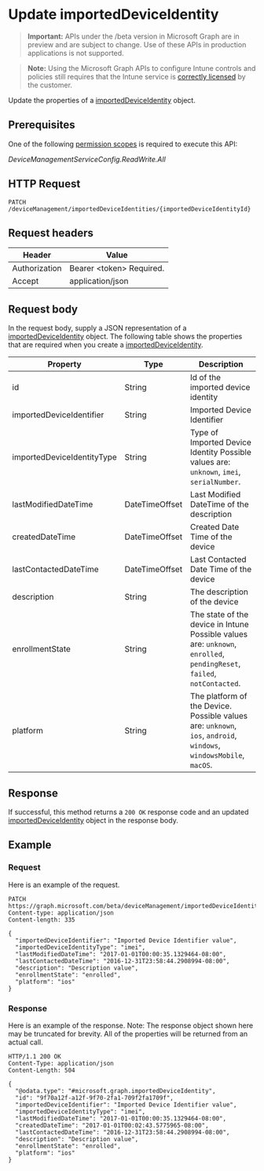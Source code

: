 ﻿# Update importedDeviceIdentity

> **Important:** APIs under the /beta version in Microsoft Graph are in preview and are subject to change. Use of these APIs in production applications is not supported.

> **Note:** Using the Microsoft Graph APIs to configure Intune controls and policies still requires that the Intune service is [correctly licensed](https://go.microsoft.com/fwlink/?linkid=839381) by the customer.

Update the properties of a [importedDeviceIdentity](../resources/intune_corpenrollment_importeddeviceidentity.md) object.
## Prerequisites
One of the following [permission scopes](https://developer.microsoft.com/en-us/graph/docs/authorization/permission_scopes) is required to execute this API:

*DeviceManagementServiceConfig.ReadWrite.All*
## HTTP Request
<!-- {
  "blockType": "ignored"
}
-->
```http
PATCH /deviceManagement/importedDeviceIdentities/{importedDeviceIdentityId}
```

## Request headers
|Header|Value|
|---|---|
|Authorization|Bearer &lt;token&gt; Required.|
|Accept|application/json|

## Request body
In the request body, supply a JSON representation of a [importedDeviceIdentity](../resources/intune_corpenrollment_importeddeviceidentity.md) object.
The following table shows the properties that are required when you create a [importedDeviceIdentity](../resources/intune_corpenrollment_importeddeviceidentity.md).

|Property|Type|Description|
|---|---|---|
|id|String|Id of the imported device identity|
|importedDeviceIdentifier|String|Imported Device Identifier|
|importedDeviceIdentityType|String|Type of Imported Device Identity Possible values are: `unknown`, `imei`, `serialNumber`.|
|lastModifiedDateTime|DateTimeOffset|Last Modified DateTime of the description|
|createdDateTime|DateTimeOffset|Created Date Time of the device|
|lastContactedDateTime|DateTimeOffset|Last Contacted Date Time of the device|
|description|String|The description of the device|
|enrollmentState|String|The state of the device in Intune Possible values are: `unknown`, `enrolled`, `pendingReset`, `failed`, `notContacted`.|
|platform|String|The platform of the Device. Possible values are: `unknown`, `ios`, `android`, `windows`, `windowsMobile`, `macOS`.|

## Response
If successful, this method returns a `200 OK` response code and an updated [importedDeviceIdentity](../resources/intune_corpenrollment_importeddeviceidentity.md) object in the response body.

## Example
### Request
Here is an example of the request.
```http
PATCH https://graph.microsoft.com/beta/deviceManagement/importedDeviceIdentities/{importedDeviceIdentityId}
Content-type: application/json
Content-length: 335

{
  "importedDeviceIdentifier": "Imported Device Identifier value",
  "importedDeviceIdentityType": "imei",
  "lastModifiedDateTime": "2017-01-01T00:00:35.1329464-08:00",
  "lastContactedDateTime": "2016-12-31T23:58:44.2908994-08:00",
  "description": "Description value",
  "enrollmentState": "enrolled",
  "platform": "ios"
}
```

### Response
Here is an example of the response. Note: The response object shown here may be truncated for brevity. All of the properties will be returned from an actual call.
```http
HTTP/1.1 200 OK
Content-Type: application/json
Content-Length: 504

{
  "@odata.type": "#microsoft.graph.importedDeviceIdentity",
  "id": "9f70a12f-a12f-9f70-2fa1-709f2fa1709f",
  "importedDeviceIdentifier": "Imported Device Identifier value",
  "importedDeviceIdentityType": "imei",
  "lastModifiedDateTime": "2017-01-01T00:00:35.1329464-08:00",
  "createdDateTime": "2017-01-01T00:02:43.5775965-08:00",
  "lastContactedDateTime": "2016-12-31T23:58:44.2908994-08:00",
  "description": "Description value",
  "enrollmentState": "enrolled",
  "platform": "ios"
}
```



